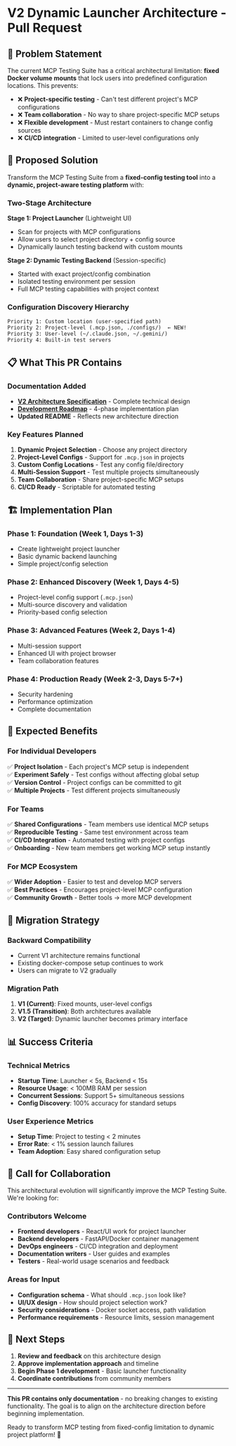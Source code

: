 # V2 Dynamic Launcher Architecture - Pull Request

## 🎯 **Problem Statement**

The current MCP Testing Suite has a critical architectural limitation: **fixed Docker volume mounts** that lock users into predefined configuration locations. This prevents:

- ❌ **Project-specific testing** - Can't test different project's MCP configurations
- ❌ **Team collaboration** - No way to share project-specific MCP setups
- ❌ **Flexible development** - Must restart containers to change config sources
- ❌ **CI/CD integration** - Limited to user-level configurations only

## 🚀 **Proposed Solution**

Transform the MCP Testing Suite from a **fixed-config testing tool** into a **dynamic, project-aware testing platform** with:

### **Two-Stage Architecture**

**Stage 1: Project Launcher** (Lightweight UI)
- Scan for projects with MCP configurations
- Allow users to select project directory + config source
- Dynamically launch testing backend with custom mounts

**Stage 2: Dynamic Testing Backend** (Session-specific)
- Started with exact project/config combination
- Isolated testing environment per session
- Full MCP testing capabilities with project context

### **Configuration Discovery Hierarchy**
```
Priority 1: Custom location (user-specified path)
Priority 2: Project-level (.mcp.json, ./configs/)  ← NEW!
Priority 3: User-level (~/.claude.json, ~/.gemini/)
Priority 4: Built-in test servers
```

## 📋 **What This PR Contains**

### **Documentation Added**
- **[V2 Architecture Specification](../architecture/v2-dynamic-launcher.md)** - Complete technical design
- **[Development Roadmap](v2-roadmap.md)** - 4-phase implementation plan
- **Updated README** - Reflects new architecture direction

### **Key Features Planned**
1. **Dynamic Project Selection** - Choose any project directory
2. **Project-Level Configs** - Support for `.mcp.json` in projects
3. **Custom Config Locations** - Test any config file/directory
4. **Multi-Session Support** - Test multiple projects simultaneously
5. **Team Collaboration** - Share project-specific MCP setups
6. **CI/CD Ready** - Scriptable for automated testing

## 🏗️ **Implementation Plan**

### **Phase 1: Foundation** (Week 1, Days 1-3)
- Create lightweight project launcher
- Basic dynamic backend launching
- Simple project/config selection

### **Phase 2: Enhanced Discovery** (Week 1, Days 4-5)  
- Project-level config support (`.mcp.json`)
- Multi-source discovery and validation
- Priority-based config selection

### **Phase 3: Advanced Features** (Week 2, Days 1-4)
- Multi-session support
- Enhanced UI with project browser
- Team collaboration features

### **Phase 4: Production Ready** (Week 2-3, Days 5-7+)
- Security hardening
- Performance optimization
- Complete documentation

## 🎯 **Expected Benefits**

### **For Individual Developers**
✅ **Project Isolation** - Each project's MCP setup is independent  
✅ **Experiment Safely** - Test configs without affecting global setup  
✅ **Version Control** - Project configs can be committed to git  
✅ **Multiple Projects** - Test different projects simultaneously  

### **For Teams**
✅ **Shared Configurations** - Team members use identical MCP setups  
✅ **Reproducible Testing** - Same test environment across team  
✅ **CI/CD Integration** - Automated testing with project configs  
✅ **Onboarding** - New team members get working MCP setup instantly  

### **For MCP Ecosystem**
✅ **Wider Adoption** - Easier to test and develop MCP servers  
✅ **Best Practices** - Encourages project-level MCP configuration  
✅ **Community Growth** - Better tools → more MCP development  

## 🔄 **Migration Strategy**

### **Backward Compatibility**
- Current V1 architecture remains functional
- Existing docker-compose setup continues to work
- Users can migrate to V2 gradually

### **Migration Path**
1. **V1 (Current)**: Fixed mounts, user-level configs
2. **V1.5 (Transition)**: Both architectures available
3. **V2 (Target)**: Dynamic launcher becomes primary interface

## 📊 **Success Criteria**

### **Technical Metrics**
- **Startup Time**: Launcher < 5s, Backend < 15s
- **Resource Usage**: < 100MB RAM per session
- **Concurrent Sessions**: Support 5+ simultaneous sessions
- **Config Discovery**: 100% accuracy for standard setups

### **User Experience Metrics**
- **Setup Time**: Project to testing < 2 minutes
- **Error Rate**: < 1% session launch failures
- **Team Adoption**: Easy shared configuration setup

## 🤝 **Call for Collaboration**

This architectural evolution will significantly improve the MCP Testing Suite. We're looking for:

### **Contributors Welcome**
- **Frontend developers** - React/UI work for project launcher
- **Backend developers** - FastAPI/Docker container management
- **DevOps engineers** - CI/CD integration and deployment
- **Documentation writers** - User guides and examples
- **Testers** - Real-world usage scenarios and feedback

### **Areas for Input**
- **Configuration schema** - What should `.mcp.json` look like?
- **UI/UX design** - How should project selection work?
- **Security considerations** - Docker socket access, path validation
- **Performance requirements** - Resource limits, session management

## 📝 **Next Steps**

1. **Review and feedback** on this architecture design
2. **Approve implementation approach** and timeline
3. **Begin Phase 1 development** - Basic launcher functionality
4. **Coordinate contributions** from community members

---

**This PR contains only documentation** - no breaking changes to existing functionality. The goal is to align on the architecture direction before beginning implementation.

Ready to transform MCP testing from fixed-config limitation to dynamic project platform! 🚀
